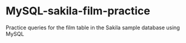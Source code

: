 # MySQL-sakila-film-practice
Practice queries for the film table in the Sakila sample database using MySQL
